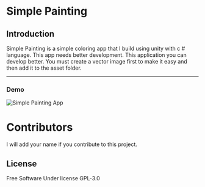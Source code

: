 # Simple Painting 

## Introduction

Simple Painting is a simple coloring app that I build using unity with c # language. This app needs better development. This application you can develop better. You must create a vector image first to make it easy and then add it to the asset folder.

----
### Demo

![Simple Painting App](https://github.com/faimasitumorang/simple-painting-app/blob/master/gambarku.png?raw=true)

# Contributors

I will add your name if you contribute to this project.

## License

Free Software Under license GPL-3.0
